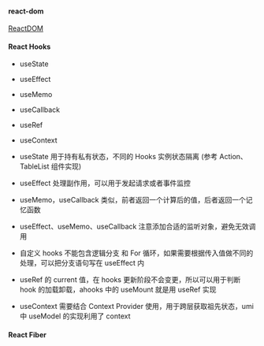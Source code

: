 #### react-dom
[ReactDOM](https://zh-hans.reactjs.org/docs/react-dom.html)


#### React Hooks

- useState
- useEffect
- useMemo
- useCallback
- useRef
- useContext

- useState 用于持有私有状态，不同的 Hooks 实例状态隔离 (参考 Action、TableList 组件实现)

- useEffect 处理副作用，可以用于发起请求或者事件监控

- useMemo，useCallback 类似，前者返回一个计算后的值，后者返回一个记忆函数

- useEffect、useMemo、useCallback 注意添加合适的监听对象，避免无效调用

- 自定义 hooks 不能包含逻辑分支 和 For 循环，如果需要根据传入值做不同的处理，可以把分支语句写在 useEffect 内

- useRef 的 current 值，在 hooks 更新阶段不会变更，所以可以用于判断 hook 的加载卸载，ahooks 中的 useMount 就是用 useRef 实现

- useContext 需要结合 Context Provider 使用，用于跨层获取祖先状态，umi 中 useModel 的实现利用了 context

#### React Fiber

